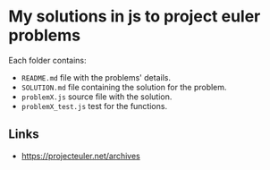 # My solutions in js to project euler problems

Each folder contains:

- `README.md` file with the problems' details.
- `SOLUTION.md` file containing the solution for the problem.
- `problemX.js` source file with the solution.
- `problemX_test.js` test for the functions.

## Links

- https://projecteuler.net/archives
